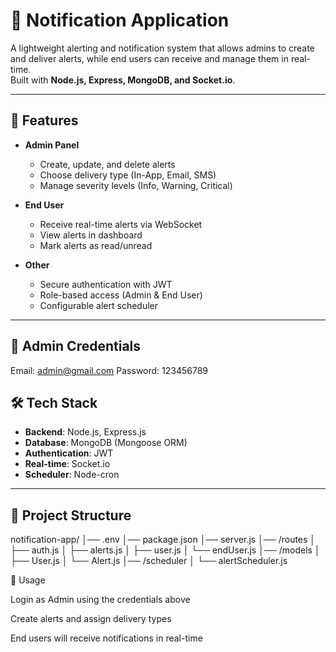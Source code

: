 # 📢 Notification Application

A lightweight alerting and notification system that allows admins to create and deliver alerts, while end users can receive and manage them in real-time.  
Built with **Node.js, Express, MongoDB, and Socket.io**.

---

## 🚀 Features

- **Admin Panel**
  - Create, update, and delete alerts
  - Choose delivery type (In-App, Email, SMS)
  - Manage severity levels (Info, Warning, Critical)

- **End User**
  - Receive real-time alerts via WebSocket
  - View alerts in dashboard
  - Mark alerts as read/unread

- **Other**
  - Secure authentication with JWT
  - Role-based access (Admin & End User)
  - Configurable alert scheduler

---

## 🔑 Admin Credentials
Email: admin@gmail.com
Password: 123456789

## 🛠️ Tech Stack

- **Backend**: Node.js, Express.js  
- **Database**: MongoDB (Mongoose ORM)  
- **Authentication**: JWT  
- **Real-time**: Socket.io  
- **Scheduler**: Node-cron  

---

## 📂 Project Structure

notification-app/
│── .env
│── package.json
│── server.js
│── /routes
│ ├── auth.js
│ ├── alerts.js
│ ├── user.js
│ └── endUser.js
│── /models
│ ├── User.js
│ └── Alert.js
│── /scheduler
│ └── alertScheduler.js

📌 Usage

Login as Admin using the credentials above

Create alerts and assign delivery types

End users will receive notifications in real-time

